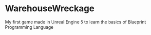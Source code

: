 # WarehouseWreckage
 My first game made in Unreal Engine 5 to learn the basics of Blueprint Programming Language
